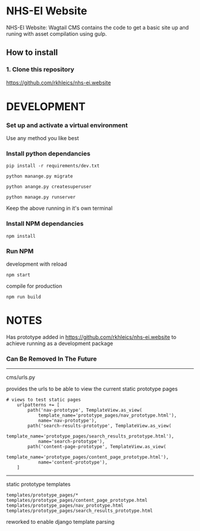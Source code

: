 # NHS-EI Website

NHS-EI Website:  Wagtail CMS contains the code to get a basic site up and runing with asset compilation using gulp.

## How to install

### 1. Clone this repository

https://github.com/rkhleics/nhs-ei.website

# DEVELOPMENT

### Set up and activate a virtual environment

Use any method you like best

### Install python dependancies

```
pip install -r requirements/dev.txt

python manange.py migrate

python anange.py createsuperuser

python manage.py runserver
```
Keep the above running in it's own terminal

### Install NPM dependancies

```
npm install
```

### Run NPM

development with reload
```
npm start
```

compile for production
```
npm run build
```

# NOTES

Has prototype added in https://github.com/rkhleics/nhs-ei.website to achieve running as a development package

### Can Be Removed In The Future
---
cms/urls.py

provides the urls to be able to view the current static prototype pages

```
# views to test static pages
    urlpatterns += [
        path('nav-prototype', TemplateView.as_view(
            template_name='prototype_pages/nav_prototype.html'), 
            name='nav-prototype'),
        path('search-results-prototype', TemplateView.as_view(
            template_name='prototype_pages/search_results_prototype.html'),
            name='search-prototype'),
        path('content-page-prototype', TemplateView.as_view(
            template_name='prototype_pages/content_page_prototype.html'),
            name='content-prototype'),
    ]
```
---
static prototype templates

    templates/prototype_pages/*
    templates/prototype_pages/content_page_prototype.html
    templates/prototype_pages/nav_prototype.html
    templates/prototype_pages/search_results_prototype.html

reworked to enable django template parsing
